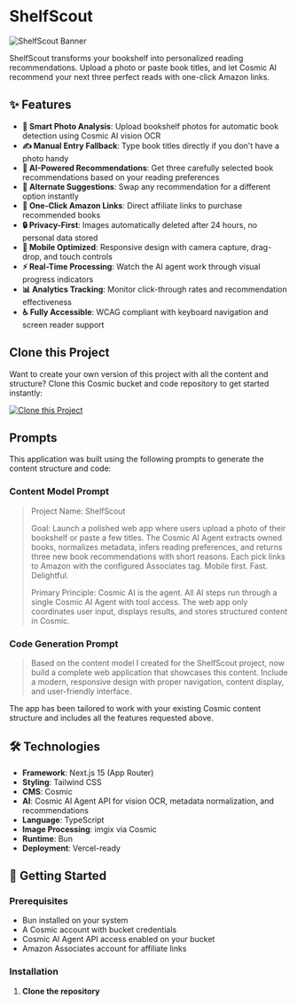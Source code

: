 # ShelfScout

![ShelfScout Banner](https://images.unsplash.com/photo-1481627834876-b7833e8f5570?w=1200&h=300&fit=crop&auto=format)

ShelfScout transforms your bookshelf into personalized reading recommendations. Upload a photo or paste book titles, and let Cosmic AI recommend your next three perfect reads with one-click Amazon links.

## ✨ Features

- **📸 Smart Photo Analysis**: Upload bookshelf photos for automatic book detection using Cosmic AI vision OCR
- **✍️ Manual Entry Fallback**: Type book titles directly if you don't have a photo handy
- **🤖 AI-Powered Recommendations**: Get three carefully selected book recommendations based on your reading preferences
- **🔄 Alternate Suggestions**: Swap any recommendation for a different option instantly
- **🛒 One-Click Amazon Links**: Direct affiliate links to purchase recommended books
- **🔒 Privacy-First**: Images automatically deleted after 24 hours, no personal data stored
- **📱 Mobile Optimized**: Responsive design with camera capture, drag-drop, and touch controls
- **⚡ Real-Time Processing**: Watch the AI agent work through visual progress indicators
- **📊 Analytics Tracking**: Monitor click-through rates and recommendation effectiveness
- **♿ Fully Accessible**: WCAG compliant with keyboard navigation and screen reader support

## Clone this Project

Want to create your own version of this project with all the content and structure? Clone this Cosmic bucket and code repository to get started instantly:

[![Clone this Project](https://img.shields.io/badge/Clone%20this%20Project-29abe2?style=for-the-badge&logo=cosmic&logoColor=white)](https://app.cosmicjs.com/projects/new?clone_bucket=68ee7ee89c329a49d870ee0d&clone_repository=68ee804f9c329a49d870ee1d)

## Prompts

This application was built using the following prompts to generate the content structure and code:

### Content Model Prompt

> Project Name: ShelfScout
> 
> Goal:
> Launch a polished web app where users upload a photo of their bookshelf or paste a few titles. The Cosmic AI Agent extracts owned books, normalizes metadata, infers reading preferences, and returns three new book recommendations with short reasons. Each pick links to Amazon with the configured Associates tag. Mobile first. Fast. Delightful.
> 
> Primary Principle:
> Cosmic AI is the agent. All AI steps run through a single Cosmic AI Agent with tool access. The web app only coordinates user input, displays results, and stores structured content in Cosmic.

### Code Generation Prompt

> Based on the content model I created for the ShelfScout project, now build a complete web application that showcases this content. Include a modern, responsive design with proper navigation, content display, and user-friendly interface.

The app has been tailored to work with your existing Cosmic content structure and includes all the features requested above.

## 🛠️ Technologies

- **Framework**: Next.js 15 (App Router)
- **Styling**: Tailwind CSS
- **CMS**: Cosmic
- **AI**: Cosmic AI Agent API for vision OCR, metadata normalization, and recommendations
- **Language**: TypeScript
- **Image Processing**: imgix via Cosmic
- **Runtime**: Bun
- **Deployment**: Vercel-ready

## 🚀 Getting Started

### Prerequisites

- Bun installed on your system
- A Cosmic account with bucket credentials
- Cosmic AI Agent API access enabled on your bucket
- Amazon Associates account for affiliate links

### Installation

1. **Clone the repository**